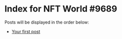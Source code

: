 # Index for NFT World #9689
Posts will be displayed in the order below:

- [Your first post](./001-first.md)

